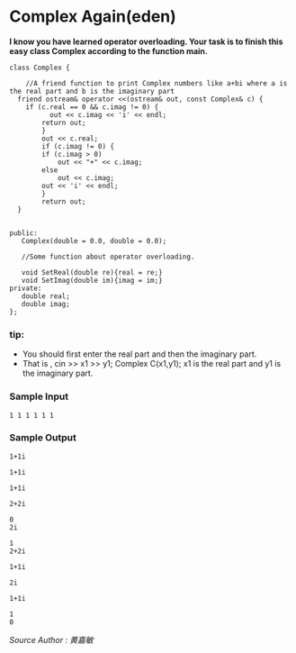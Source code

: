 # Complex Again(eden)

**I know you have learned operator overloading. Your task is to finish this easy class Complex according to the function main.**
```
class Complex {

    //A friend function to print Complex numbers like a+bi where a is the real part and b is the imaginary part
  friend ostream& operator <<(ostream& out, const Complex& c) {
    if (c.real == 0 && c.imag != 0) {
 		  out << c.imag << 'i' << endl;
   		return out;
 		}
 		out << c.real;
 		if (c.imag != 0) {
   		if (c.imag > 0)
     		out << "+" << c.imag;
   		else
     		out << c.imag;
   		out << 'i' << endl;
 		}
 		return out;
  }
 
      
public:
   Complex(double = 0.0, double = 0.0);
   
   //Some function about operator overloading.

   void SetReal(double re){real = re;}
   void SetImag(double im){imag = im;}
private:
   double real; 
   double imag; 
};
```
### tip:
* You should first enter the real part and then the imaginary part.
* That is , cin >> x1 >> y1; Complex C(x1,y1);  x1 is the real part and y1 is the imaginary part.

### Sample Input
 ```
 1 1 1 1 1 1 
 ```
 
### Sample Output
```
1+1i

1+1i

1+1i

2+2i

0
2i

1
2+2i

1+1i

2i

1+1i

1
0

```

*Source Author : 黄嘉敏*